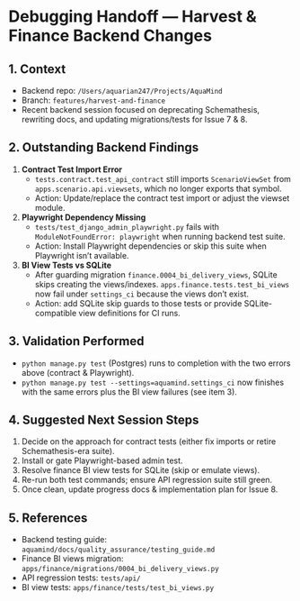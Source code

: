 # Debugging Handoff — Harvest & Finance Backend Changes

## 1. Context
- Backend repo: `/Users/aquarian247/Projects/AquaMind`
- Branch: `features/harvest-and-finance`
- Recent backend session focused on deprecating Schemathesis, rewriting docs, and updating migrations/tests for Issue 7 & 8.

## 2. Outstanding Backend Findings
1. **Contract Test Import Error**
   - `tests.contract.test_api_contract` still imports `ScenarioViewSet` from `apps.scenario.api.viewsets`, which no longer exports that symbol.
   - Action: Update/replace the contract test import or adjust the viewset module.
2. **Playwright Dependency Missing**
   - `tests/test_django_admin_playwright.py` fails with `ModuleNotFoundError: playwright` when running backend test suite.
   - Action: Install Playwright dependencies or skip this suite when Playwright isn’t available.
3. **BI View Tests vs SQLite**
   - After guarding migration `finance.0004_bi_delivery_views`, SQLite skips creating the views/indexes. `apps.finance.tests.test_bi_views` now fail under `settings_ci` because the views don’t exist.
   - Action: add SQLite skip guards to those tests or provide SQLite-compatible view definitions for CI runs.

## 3. Validation Performed
- `python manage.py test` (Postgres) runs to completion with the two errors above (contract & Playwright).
- `python manage.py test --settings=aquamind.settings_ci` now finishes with the same errors plus the BI view failures (see item 3).

## 4. Suggested Next Session Steps
1. Decide on the approach for contract tests (either fix imports or retire Schemathesis-era suite).
2. Install or gate Playwright-based admin test.
3. Resolve finance BI view tests for SQLite (skip or emulate views).
4. Re-run both test commands; ensure API regression suite still green.
5. Once clean, update progress docs & implementation plan for Issue 8.

## 5. References
- Backend testing guide: `aquamind/docs/quality_assurance/testing_guide.md`
- Finance BI views migration: `apps/finance/migrations/0004_bi_delivery_views.py`
- API regression tests: `tests/api/`
- BI view tests: `apps/finance/tests/test_bi_views.py`

